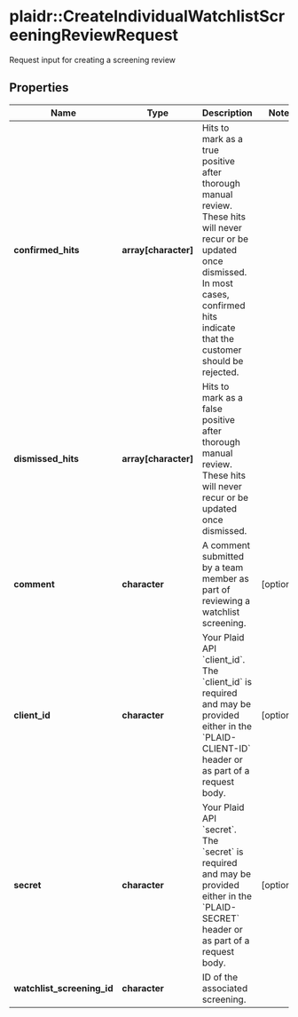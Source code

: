 # plaidr::CreateIndividualWatchlistScreeningReviewRequest

Request input for creating a screening review

## Properties
Name | Type | Description | Notes
------------ | ------------- | ------------- | -------------
**confirmed_hits** | **array[character]** | Hits to mark as a true positive after thorough manual review. These hits will never recur or be updated once dismissed. In most cases, confirmed hits indicate that the customer should be rejected. | 
**dismissed_hits** | **array[character]** | Hits to mark as a false positive after thorough manual review. These hits will never recur or be updated once dismissed. | 
**comment** | **character** | A comment submitted by a team member as part of reviewing a watchlist screening. | [optional] 
**client_id** | **character** | Your Plaid API &#x60;client_id&#x60;. The &#x60;client_id&#x60; is required and may be provided either in the &#x60;PLAID-CLIENT-ID&#x60; header or as part of a request body. | [optional] 
**secret** | **character** | Your Plaid API &#x60;secret&#x60;. The &#x60;secret&#x60; is required and may be provided either in the &#x60;PLAID-SECRET&#x60; header or as part of a request body. | [optional] 
**watchlist_screening_id** | **character** | ID of the associated screening. | 


